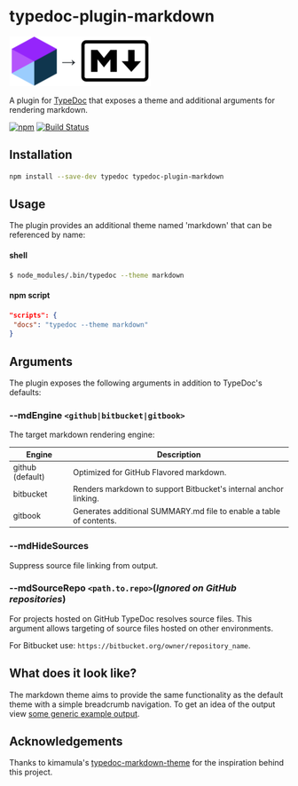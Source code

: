 # typedoc-plugin-markdown

![typedoc-plugin-markdown](logos.png)

A plugin for [TypeDoc](https://github.com/TypeStrong/typedoc) that exposes a theme and additional arguments for rendering markdown.

[![npm](https://img.shields.io/npm/v/typedoc-plugin-markdown.svg)](https://www.npmjs.com/package/typedoc-plugin-markdown)
[![Build Status](https://travis-ci.org/tgreyuk/typedoc-plugin-markdown.svg?branch=master)](https://travis-ci.org/tgreyuk/typedoc-plugin-markdown)

## Installation

```bash
npm install --save-dev typedoc typedoc-plugin-markdown
```

## Usage

The plugin provides an additional theme named 'markdown' that can be referenced by name:

#### shell

```bash
$ node_modules/.bin/typedoc --theme markdown
```

#### npm script

```json
"scripts": {
 "docs": "typedoc --theme markdown"
}
```

## Arguments

The plugin exposes the following arguments in addition to TypeDoc's defaults:

### --mdEngine `<github|bitbucket|gitbook>`

The target markdown rendering engine:

| Engine           | Description                                                         |
| ---------------- | ------------------------------------------------------------------- |
| github (default) | Optimized for GitHub Flavored markdown.                             |
| bitbucket        | Renders markdown to support Bitbucket's internal anchor linking.    |
| gitbook          | Generates additional SUMMARY.md file to enable a table of contents. |

### --mdHideSources

Suppress source file linking from output.

### --mdSourceRepo `<path.to.repo>`(_Ignored on GitHub repositories_)

For projects hosted on GitHub TypeDoc resolves source files. This argument allows targeting of source files hosted on other environments.

For Bitbucket use: `https://bitbucket.org/owner/repository_name`.

## What does it look like?

The markdown theme aims to provide the same functionality as the default theme with a simple breadcrumb navigation. To get an idea of the output view [some generic example output](https://github.com/tgreyuk/typedoc-plugin-markdown/tree/master/examples/out/README.md).

## Acknowledgements

Thanks to kimamula's [typedoc-markdown-theme](https://github.com/kimamula/typedoc-markdown-theme) for the inspiration behind this project.
